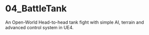 # 04_BattleTank
An Open-World Head-to-head tank fight with simple AI, terrain and advanced control system in UE4.
